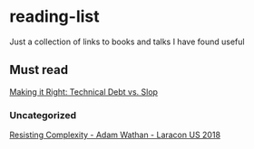 # reading-list
Just a collection of links to books and talks I have found useful

## Must read
[Making it Right: Technical Debt vs. Slop](https://naildrivin5.com/blog/2012/10/05/making-it-right-technical-debt-vs-slop.html)

### Uncategorized
[Resisting Complexity - Adam Wathan - Laracon US 2018](https://www.youtube.com/watch?v=dfgtKb-VpRk)
